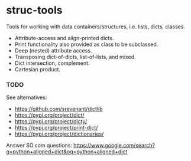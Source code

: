 # struc-tools

Tools for working with data containers/structures,
i.e. lists, dicts, classes.

- Attribute-access and align-printed dicts.
- Print functionality also provided as class to be subclassed.
- Deep (nested) attribute access.
- Transposing dict-of-dicts, list-of-lists, and mixed.
- Dict intersection, complement.
- Cartesian product.

### TODO
See alternatives:
- <https://github.com/srevenant/dictlib>
- <https://pypi.org/project/dict/>
- <https://pypi.org/project/dicty/>
- <https://pypi.org/project/print-dict/>
- <https://pypi.org/project/dictionaries/>

Answer SO.com questions:
<https://www.google.com/search?q=python+aligned+dict&oq=python+aligned+dict>
